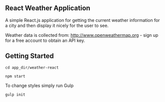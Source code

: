 ## React Weather Application

A simple React.js application for getting the current weather information for a city and then display it nicely for the user to see.

Weather data is collected from: http://www.openweathermap.org - sign up for a free account to obtain an API key.

## Getting Started

`cd app_dir/weather-react`

`npm start`

To change styles simply run Gulp

`gulp init`
